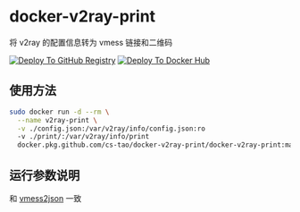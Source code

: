 # docker-v2ray-print

将 v2ray 的配置信息转为 vmess 链接和二维码

[![Deploy To GitHub Registry](https://github.com/CS-Tao/docker-v2ray-print/workflows/Deploy%20To%20GitHub%20Registry/badge.svg)](https://github.com/CS-Tao/docker-v2ray-print/packages/101776?version=master)
[![Deploy To Docker Hub](https://github.com/CS-Tao/docker-v2ray-print/workflows/Deploy%20To%20Docker%20Hub/badge.svg)](https://hub.docker.com/r/cstao/docker-v2ray-print)

## 使用方法

```bash
sudo docker run -d --rm \
  --name v2ray-print \
  -v ./config.json:/var/v2ray/info/config.json:ro
  -v ./print/:/var/v2ray/info/print
  docker.pkg.github.com/cs-tao/docker-v2ray-print/docker-v2ray-print:master
```

## 运行参数说明

和 [vmess2json](https://github.com/boypt/vmess2json/wiki/json2vmess) 一致
